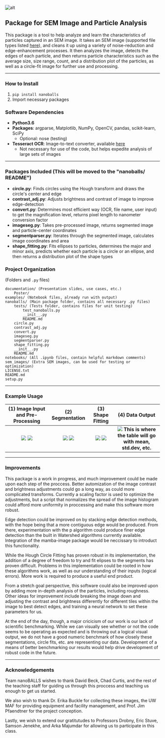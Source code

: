 ![alt](https://i.imgur.com/5IlGL9R.jpg)  
## Package for SEM Image and Particle Analysis
This package is a tool to help analyze and learn the characteristics of particles captured in an SEM image. It takes an SEM image (supported file types listed [here](https://docs.opencv.org/3.0-beta/modules/imgcodecs/doc/reading_and_writing_images.html#imread)), and cleans it up using a variety of noise-reduction and edge-enhancement processes. It then analyzes the image, detects the edges of each particle, and then returns particle characteristics such as the average size, size range, count, and a distribution plot of the particles, as well as a circle-fit image for further use and processing. 

---

### How to Install
1. `pip install nanoballs`
2. Import necessary packages

### Software Dependencies
* __Python3.6__
* __Packages__: argparse, Matplotlib, NumPy, OpenCV, pandas, scikit-learn, SciPy
    * Optional: nose (testing)
* __Tesseract OCR__: Image-to-text converter, available [here](https://pypi.org/project/pytesseract/)
    * Not necessary for use of the code, but helps expedite analysis of large sets of images
    
---

### Packages Included (This will be moved to the "nanoballs/ README")
* __circle.py__: Finds circles using the Hough transform and draws the circle's center and edge
* __contrast_adj.py__: Adjusts brightness and contrast of image to improve edge-detection 
* __convert.py__: Determines most efficient way (OCR, file name, user input) to get the magnification level, returns pixel length to nanometer conversion factor
* __imageseg.py__: Takes pre-processed image, returns segmented image and particle-center coordinates
* __segmentparser.py__: Iterates through the segmented image, calculates image coordinates and area
* __shape_fitting.py__: Fits ellipses to particles, determines the major and minor axis, predicts whether each particle is a circle or an ellipse, and then returns a distribution plot of the shape types


### Project Organization
(Folders and `.py` files)
```
documentation/ (Presentation slides, use cases, etc.)
    Poster/
examples/ (Notebook files, already run with output)
nanoballs/ (Main package folder, contains all necessary .py files)
    tests/ (Tests folder, contains files for unit testing)
        test_nanoballs.py
        __init__.py
        README.md
    circle.py
    contrast_adj.py
    convert.py
    imageseg.py
    segmentparser.py
    shape_fitting.py
    __init__.py
    README.md
notebooks/ (All .ipynb files, contain helpful markdown comments)
sem_images/ (Extra SEM images, can be used for testing or optimization)
LICENSE.txt
README.md
setup.py
```

---

### Example Usage
| (1) Image Input and Pre-Processing | (2) Segmentation | (3) Shape Fitting | (4) Data Output |
:---:|:---:|:---:|:---:
![](https://imgur.com/iYQr9SA.jpg) ![](https://imgur.com/q0LIoAy.jpg) | ![](https://i.imgur.com/xNhUkoP.jpg) ![](https://imgur.com/qXAATw7.jpg) | ![](https://imgur.com/ha1j9Ut.jpg) ![](https://imgur.com/genut41.jpg) |![](https://imgur.com/RTWHMLR.jpg) __This is where the table will go with mean, std.dev, etc.__

---

### Improvements 
This package is a work in progress, and much improvement could be made upon each step of the proccess. Better automization of the image contrast and brightness adjustments could go a long way, as could more complicated transforms. Currently a scaling factor is used to optimize the adjustments, but a script that normalizes the spread of the image histogram could afford more uniformity in proccessing and make this software more robust.

Edge detection could be improved on by stacking edge detection methods, with the hope being that a more contiguous edge would be produced. From there, experimentation with the p algorithm could produce finer edge detection than the built in Watershed algorithms currently available. Integration of the mamba-image package would be neccissary to introduct this functionality.

While the Hough Circle Fitting has proven robust in its implementation, the addition of a degree of freedom to try and fit elipses to the segments has proven difficult. Problems in this implementation could be rooted in how these algorithms work, as well as our understanding of their inputs (logical errors). More work is required to produce a useful end product.

From a stretch goal perspective, this software could also be improved upon by adding more in-depth analysis of the particles, including roughness. Other ideas for improvement include breaking the image down and adjusting the contrast and brightness differently for different tiles within the image to best detect edges, and training a neural network to set these parameters for us.

At the end of the day, though, a major cricicism of our work is our lack of scientific benchmarking. While we can visually see whether or not the code seems to be operating as expected and is throwing out a logical visual output, we do not have a good numeric benchmark of how closely these segmentations, circle fits, etc. are representing our data. Development of a means of better benchmarking our results would help drive development of robust code in the future.



---

### Acknowledgements
Team nanoBALLS wishes to thank David Beck, Chad Curtis, and the rest of the teaching staff for guiding us through this proccess and teaching us enough to get us started.

We also wish to thank Dr. Erika Buckle for collecting these images, the UW MAF for providing equipment and facility management, and Prof. Jim Pfaendtner for the project conception.

Lastly, we wish to extend our gratitutudes to Professors Drobny, Eric Stuve, Samson Jenekhe, and Arka Majumdar for allowing us to participate in this class.
